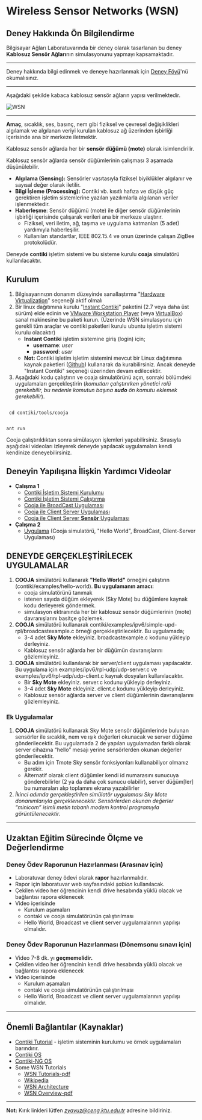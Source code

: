 # Wireless Sensor Networks (WSN)

## Deney Hakkında Ön Bilgilendirme

Bilgisayar Ağları Laboratuvarında bir deney olarak tasarlanan bu deney **Kablosuz Sensör Ağları**nın simulasyonunu yapmayı kapsamaktadır.

---

Deney hakkında bilgi edinmek ve deneye hazırlanmak için [Deney Föyü](http://www.ktu.edu.tr/dosyalar/bilgisayar_ce12e.pdf)'nü okumalısınız.

---

Aşağıdaki şekilde kabaca kablosuz sensör ağların yapısı verilmektedir.

![WSN](/2_computer_networks_lab/2_Wireless_Sensor_Networks/Example-of-a-wireless-sensor-network-based-on-the-Berkeley-mote-platform-The-circles.png)

---

**Amaç**, sıcaklık, ses, basınç, nem gibi fiziksel ve çevresel değişiklikleri algılamak ve algılanan veriyi kurulan kablosuz ağ üzerinden işbirliği içerisinde ana bir merkeze iletmektir. 

Kablosuz sensör ağlarda her bir **sensör düğümü (mote)** olarak isimlendirilir.

Kablosuz sensör ağlarda sensör düğümlerinin çalışması 3 aşamada düşünülebilir.
* **Algılama (Sensing):** Sensörler vasıtasıyla fiziksel biyiklükler algılanır ve sayısal değer olarak iletilir.
* **Bilgi İşleme (Processing):** Contiki vb. kısıtlı hafıza ve düşük güç gerektiren işletim sistemlerine yazılan yazılımlarla algılanan veriler işlenmektedir.
* **Haberleşme**: Sensör düğümü (mote) ile diğer sensör düğümlerinin işbirliği içerisinde çalışarak verileri ana bir merkeze ulaştırır.
  * Fiziksel, veri iletim, ağ, taşıma ve uygulama katmanları (5 adet) yardımıyla haberleşilir.
  * Kullanılan standartlar, IEEE 802.15.4 ve onun üzerinde çalışan ZigBee protokolüdür.
  
Deneyde **contiki** işletim sistemi ve bu sisteme kurulu **coaja** simulatörü kullanılacaktır.


## Kurulum
1. Bilgisayarınızın donanım düzeyinde sanallaştırma "[Hardware Virtualization](https://h30434.www3.hp.com/t5/image/serverpage/image-id/23649i03555FB16979A05D/image-size/original?v=v2&px=-1)" seçeneği aktif olmalı
1. Bir linux dağıtımına kurulu "[Instant Contiki](https://sourceforge.net/projects/contiki/files/Instant%20Contiki/)" paketini (2.7 veya daha üst sürüm) elde edinin ve [VMware Workstation Player](https://www.vmware.com/) (veya [VirtualBox](https://www.virtualbox.org/)) sanal makinesine bu paketi kurun. (Üzerinde WSN simulasyonu için gerekli tüm araçlar ve contiki paketleri kurulu ubuntu işletim sistemi kurulu olacaktır)
   * **Instant Contiki** işletim sistemine giriş (login) için;
     * **username**: *user*
     * **password**: *user*
   * **Not:** Contiki işletim işletim sistemini mevcut bir Linux dağıtımına kaynak paketleri ([Github](https://github.com/contiki-os/contiki/releases)) kullanarak da kurabilirsiniz. Ancak  deneyde "Instant Contiki" seçeneği üzerinden devam edilecektir.
1. Aşağıdaki kodu çalıştırın ve coaja simulatörünü açın, sonraki bölümdeki uygulamaları gerçekleştirin (_komutları çalıştırırken yönetici rolü gerekebilir, bu nedenle komutun başına **sudo** ön komutu eklemek gerekebilir_).
<code>
 cd contiki/tools/cooja 
 
ant run
 </code>

Cooja çalıştırıldıktan sonra simülasyon işlemleri yapabilirsiniz. Sırasıyla aşağıdaki videoları izleyerek deneyde yapılacak uygulamaları kendi kendinize deneyebilirsiniz.

## Deneyin Yapılışına İlişkin Yardımcı Videolar
* **Çalışma 1**
  * [Contiki İşletim Sistemi Kurulumu](https://www.youtube.com/watch?v=-s3U3mV4JcQ)
  * [Contiki İşletim Sistemi Çalıştırma](https://www.youtube.com/watch?v=p3VWS1EbjMc)
  * [Cooja ile BroadCast Uygulaması](https://www.youtube.com/watch?v=9U9BJY53q2Y)
  * [Cooja ile Client Server Uygulaması](https://www.youtube.com/watch?v=QVnOr8WDnBI)
  * [Cooja ile Client Server **Sensör** Uygulaması](https://www.youtube.com/watch?v=YW7UBMnBZ2E)
* **Çalışma 2**
  * [Uygulama](https://www.youtube.com/watch?v=fPrQSneEob8&feature=youtu.be&app=desktop) (Cooja simulatörü, "Hello World", BroadCast, Client-Server Uygulaması)

## DENEYDE GERÇEKLEŞTİRİLECEK UYGULAMALAR
1. **COOJA** simülatörü kullanarak **"Hello World"** örneğini çalıştırın (contiki/examples/hello-world). **Bu uygulamanın amacı:**
   * cooja simulatörünü tanımak
   * istenen sayıda düğüm ekleyerek (Sky Mote) bu düğümlere kaynak kodu derleyerek göndermek.
   * simulasyon ektranında her bir kablosuz sensör düğümlerinin (mote) davranışlarını basitçe gözlemek.
1. **COOJA** simülatörü kullanarak contiki/examples/ipv6/simple-upd-rpl/broadcastexample.c örneği gerçekleştirilecektir. Bu uygulamada;
   * 3-4 adet **Sky Mote** ekleyiniz. broadcastexample.c kodunu yükleyip derleyiniz.
   * Kablosuz sensör ağlarda her bir düğümün davranışlarını gözlemleyiniz.
1. **COOJA** simülatörü kullanılarak bir server/client uygulaması yapılacaktır. Bu uygulama için examples/ipv6/rpl-udp/udp-server.c ve examples/ipv6/rpl-udp/udp-client.c kaynak dosyaları kullanılacaktır.
   * Bir **Sky Mote** ekleyiniz. server.c kodunu yükleyip derleyiniz.
   * 3-4 adet **Sky Mote** ekleyiniz. client.c kodunu yükleyip derleyiniz.
   * Kablosuz sensör ağlarda server ve client düğümlerinin davranışlarını gözlemleyiniz.

### Ek Uygulamalar
1. **COOJA** simülatörü kullanarak Sky Mote sensör düğümlerinde bulunan sensörler ile sıcaklık, nem ve ışık değerleri okunacak ve server düğüme gönderilecektir. Bu uygulamada 2 de yapılan uygulamadan farklı olarak server cihazına “hello” mesajı yerine sensörlerden okunan değerler gönderilecektir.
   * Bu adım için Tmote Sky sensör fonksiyonları kullanabiliyor olmanız gerekir.
   * Alternatif olarak client düğümler kendi id numarasını sunucuya gönderebilirler (2 ya da daha çok sunucu olabilir), server düğüm[ler] bu numaraları alıp toplamını ekrana yazabilirler
1. *İkinci adımda gerçekleştirilen simülatör uygulaması Sky Mote donanımlarıyla gerçeklenecektir. Sensörlerden okunan değerler “minicom” isimli metin tabanlı modem kontrol programıyla görüntülenecektir.*

---

## Uzaktan Eğitim Sürecinde Ölçme ve Değerlendirme
### Deney Ödev Raporunun Hazırlanması (Arasınav için)
* Laboratuvar deney ödevi olarak **rapor** hazırlanmalıdır.
* Rapor için laboratuvar web sayfasındaki *şablon* kullanılacak.
* Çekilen video her öğrencinin kendi drive hesabında yüklü olacak ve bağlantısı rapora eklenecek
* Video içerisinde
  * Kurulum aşamaları
  * contaki ve cooja simulatörünün çalıştırılması
  * Hello World, Broadcast ve client server uygulamalarının yapılışı olmalıdır.

### Deney Ödev Raporunun Hazırlanması (Dönemsonu sınavı için)
* Video 7-8 dk. yı **geçmemelidir.**
* Çekilen video her öğrencinin kendi drive hesabında yüklü olacak ve bağlantısı rapora eklenecek
* Video içerisinde
  * Kurulum aşamaları
  * contaki ve cooja simulatörünün çalıştırılması
  * Hello World, Broadcast ve client server uygulamalarının yapılışı olmalıdır.

---

## Önemli Bağlantılar (Kaynaklar)
* [Contiki Tutorial](https://anrg.usc.edu/contiki/index.php/Contiki_tutorials) - işletim sisteminin kurulumu ve örnek uygulamaları barındırır.
* [Contiki OS](https://github.com/contiki-os/contiki)
* [Contiki-NG OS](https://github.com/contiki-ng/contiki-ng)
* Some WSN Tutorials
  * [WSN Tutorials-pdf](http://pages.di.unipi.it/bonuccelli/sensori.pdf)
  * [Wikipedia](https://en.wikipedia.org/wiki/Wireless_sensor_network)
  * [WSN Architecture](https://www.elprocus.com/architecture-of-wireless-sensor-network-and-applications/)
  * [WSN Overview-pdf](https://cdn.intechopen.com/pdfs/38793/InTechOverview_of_wireless_sensor_network.pdf)
  
---

**Not:** Kırık linkleri lütfen *zyavuz@ceng.ktu.edu.tr* adresine bildiriniz.
